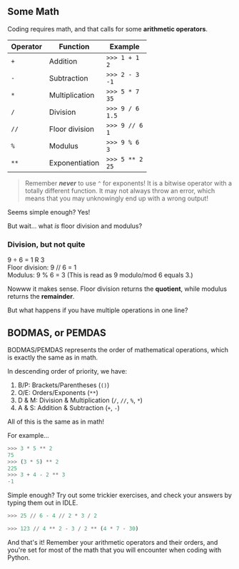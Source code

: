 ## Some Math

Coding requires math, and that calls for some **arithmetic operators**.

| Operator         | Function       | Example                                     |
|------------------|----------------|---------------------------------------------|
| <code>+</code>   | Addition       | <code>>>> 1 + 1</code><br/><code>2</code>   |
| <code>-</code>   | Subtraction    | <code>>>> 2 - 3</code><br/><code>-1</code>  |
| <code>*</code>   | Multiplication | <code>>>> 5 * 7</code><br/><code>35</code>  |
| <code>/</code>   | Division       | <code>>>> 9 / 6</code><br/><code>1.5</code> |
| <code>//</code>  | Floor division | <code>>>> 9 // 6</code><br/><code>1</code>  |
| <code>%</code>   | Modulus        | <code>>>> 9 % 6</code><br/><code>3</code>   |
| <code>**</code>  | Exponentiation | <code>>>> 5 ** 2</code><br/><code>25</code> |

> Remember _**never**_ to use <code>^</code> for exponents! It is a bitwise operator with a totally different function. It may not always throw an error, which means that you may unknowingly end up with a wrong output!

Seems simple enough? Yes!

But wait... what _is_ floor division and modulus?

### Division, but not quite

9 ÷ 6 = 1 R 3
<br>Floor division: 9 // 6 = 1
<br>Modulus: 9 % 6 = 3 (This is read as 9 modulo/mod 6 equals 3.)

Nowww it makes sense. Floor division returns the **quotient**, while modulus returns the **remainder**.

But what happens if you have multiple operations in one line?

## BODMAS, or PEMDAS

BODMAS/PEMDAS represents the order of mathematical operations, which is exactly the same as in math.

In descending order of priority, we have:

1. B/P: Brackets/Parentheses (<code>()</code>)
2. O/E: Orders/Exponents (<code>**</code>)
3. D & M: Division & Multiplication (<code>/</code>, <code>//</code>, <code>%</code>, <code>*</code>)
4. A & S: Addition & Subtraction (<code>+</code>, <code>-</code>)

All of this is the same as in math!

For example...

```py
>>> 3 * 5 ** 2
75
>>> (3 * 5) ** 2
225
>>> 3 + 4 - 2 ** 3
-1
```

Simple enough? Try out some trickier exercises, and check your answers by typing them out in IDLE.

```py
>>> 25 // 6 - 4 // 2 * 3 / 2

>>> 123 // 4 ** 2 - 3 / 2 ** (4 * 7 - 30)

```

And that's it! Remember your arithmetic operators and their orders, and you're set for most of the math that you will
encounter when coding with Python.